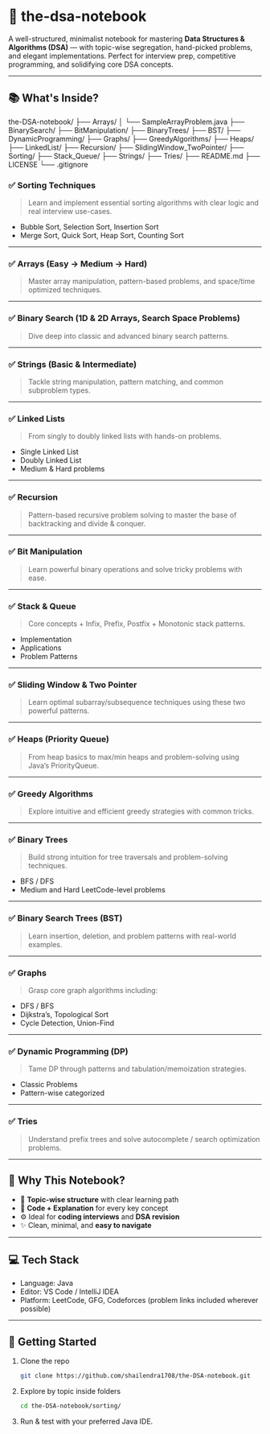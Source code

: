 # 📒 the-dsa-notebook

A well-structured, minimalist notebook for mastering **Data Structures & Algorithms (DSA)** — with topic-wise segregation, hand-picked problems, and elegant implementations. Perfect for interview prep, competitive programming, and solidifying core DSA concepts.

---

## 📚 What's Inside?

the-DSA-notebook/
├── Arrays/
│   └── SampleArrayProblem.java
├── BinarySearch/
├── BitManipulation/
├── BinaryTrees/
├── BST/
├── DynamicProgramming/
├── Graphs/
├── GreedyAlgorithms/
├── Heaps/
├── LinkedList/
├── Recursion/
├── SlidingWindow_TwoPointer/
├── Sorting/
├── Stack_Queue/
├── Strings/
├── Tries/
├── README.md
├── LICENSE
└── .gitignore


### ✅ Sorting Techniques
> Learn and implement essential sorting algorithms with clear logic and real interview use-cases.

- Bubble Sort, Selection Sort, Insertion Sort
- Merge Sort, Quick Sort, Heap Sort, Counting Sort

---

### ✅ Arrays (Easy → Medium → Hard)
> Master array manipulation, pattern-based problems, and space/time optimized techniques.

---

### ✅ Binary Search (1D & 2D Arrays, Search Space Problems)
> Dive deep into classic and advanced binary search patterns.

---

### ✅ Strings (Basic & Intermediate)
> Tackle string manipulation, pattern matching, and common subproblem types.

---

### ✅ Linked Lists
> From singly to doubly linked lists with hands-on problems.

- Single Linked List
- Doubly Linked List
- Medium & Hard problems

---

### ✅ Recursion
> Pattern-based recursive problem solving to master the base of backtracking and divide & conquer.

---

### ✅ Bit Manipulation
> Learn powerful binary operations and solve tricky problems with ease.

---

### ✅ Stack & Queue
> Core concepts + Infix, Prefix, Postfix + Monotonic stack patterns.

- Implementation
- Applications
- Problem Patterns

---

### ✅ Sliding Window & Two Pointer
> Learn optimal subarray/subsequence techniques using these two powerful patterns.

---

### ✅ Heaps (Priority Queue)
> From heap basics to max/min heaps and problem-solving using Java’s PriorityQueue.

---

### ✅ Greedy Algorithms
> Explore intuitive and efficient greedy strategies with common tricks.

---

### ✅ Binary Trees
> Build strong intuition for tree traversals and problem-solving techniques.

- BFS / DFS
- Medium and Hard LeetCode-level problems

---

### ✅ Binary Search Trees (BST)
> Learn insertion, deletion, and problem patterns with real-world examples.

---

### ✅ Graphs
> Grasp core graph algorithms including:

- DFS / BFS
- Dijkstra’s, Topological Sort
- Cycle Detection, Union-Find

---

### ✅ Dynamic Programming (DP)
> Tame DP through patterns and tabulation/memoization strategies.

- Classic Problems
- Pattern-wise categorized

---

### ✅ Tries
> Understand prefix trees and solve autocomplete / search optimization problems.

---

## 🧠 Why This Notebook?

- 📌 **Topic-wise structure** with clear learning path
- 📖 **Code + Explanation** for every key concept
- ⚙️ Ideal for **coding interviews** and **DSA revision**
- ✨ Clean, minimal, and **easy to navigate**

---

## 💻 Tech Stack

- Language: Java
- Editor: VS Code / IntelliJ IDEA
- Platform: LeetCode, GFG, Codeforces (problem links included wherever possible)

---

## 🚀 Getting Started

1. Clone the repo  
   ```bash
   git clone https://github.com/shailendra1708/the-DSA-notebook.git

2. Explore by topic inside folders
    ```bash
   cd the-DSA-notebook/sorting/

3. Run & test with your preferred Java IDE.

